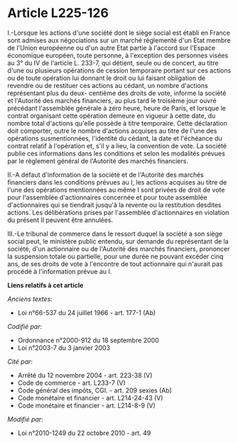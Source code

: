# Article L225-126

I.-Lorsque les actions d'une société dont le siège social est établi en France sont admises aux négociations sur un marché
réglementé d'un Etat membre de l'Union européenne ou d'un autre Etat partie à l'accord sur l'Espace économique européen,
toute personne, à l'exception des personnes visées au 3° du IV de l'article L. 233-7, qui détient, seule ou de concert, au
titre d'une ou plusieurs opérations de cession temporaire portant sur ces actions ou de toute opération lui donnant le droit
ou lui faisant obligation de revendre ou de restituer ces actions au cédant, un nombre d'actions représentant plus du deux-
centième des droits de vote, informe la société et l'Autorité des marchés financiers, au plus tard le troisième jour ouvré
précédant l'assemblée générale à zéro heure, heure de Paris, et lorsque le contrat organisant cette opération demeure en
vigueur à cette date, du nombre total d'actions qu'elle possède à titre temporaire. Cette déclaration doit comporter, outre
le nombre d'actions acquises au titre de l'une des opérations susmentionnées, l'identité du cédant, la date et l'échéance du
contrat relatif à l'opération et, s'il y a lieu, la convention de vote. La société publie ces informations dans les
conditions et selon les modalités prévues par le règlement général de l'Autorité des marchés financiers. 

II.-A défaut d'information de la société et de l'Autorité des marchés financiers dans les conditions prévues au I, les
actions acquises au titre de l'une des opérations mentionnées au même I sont privées de droit de vote pour l'assemblée
d'actionnaires concernée et pour toute assemblée d'actionnaires qui se tiendrait jusqu'à la revente ou la restitution
desdites actions. Les délibérations prises par l'assemblée d'actionnaires en violation du présent II peuvent être annulées. 

III.-Le tribunal de commerce dans le ressort duquel la société a son siège social peut, le ministère public entendu, sur
demande du représentant de la société, d'un actionnaire ou de l'Autorité des marchés financiers, prononcer la suspension
totale ou partielle, pour une durée ne pouvant excéder cinq ans, de ses droits de vote à l'encontre de tout actionnaire qui
n'aurait pas procédé à l'information prévue au I.

**Liens relatifs à cet article**

_Anciens textes_:

  - Loi n°66-537 du 24 juillet 1966 - art. 177-1 (Ab)

_Codifié par_:

  - Ordonnance n°2000-912 du 18 septembre 2000
  - Loi n°2003-7 du 3 janvier 2003

_Cité par_:

  - Arrêté du 12 novembre 2004 - art. 223-38 (V)
  - Code de commerce - art. L233-7 (V)
  - Code général des impôts, CGI. - art. 209 sexies (Ab)
  - Code monétaire et financier - art. L214-24-43 (V)
  - Code monétaire et financier - art. L214-8-9 (V)

_Modifié par_:

  - Loi n°2010-1249 du 22 octobre 2010 - art. 49
